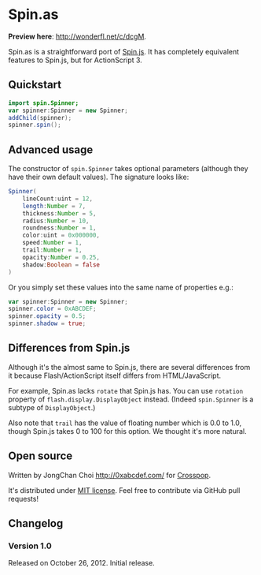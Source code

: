 Spin.as
=======

**Preview here**: <http://wonderfl.net/c/dcgM>.

Spin.as is a straightforward port of [Spin.js][].  It has completely
equivalent features to Spin.js, but for ActionScript 3. 

[Spin.js]: http://fgnass.github.com/spin.js/


Quickstart
----------

```actionscript
import spin.Spinner;
var spinner:Spinner = new Spinner;
addChild(spinner);
spinner.spin();
```


Advanced usage
--------------

The constructor of `spin.Spinner` takes optional parameters (although they have
their own default values).  The signature looks like:

```actionscript
Spinner(
    lineCount:uint = 12,
    length:Number = 7,
    thickness:Number = 5,
    radius:Number = 10,
    roundness:Number = 1,
    color:uint = 0x000000,
    speed:Number = 1,
    trail:Number = 1,
    opacity:Number = 0.25,
    shadow:Boolean = false
)
```

Or you simply set these values into the same name of properties e.g.:

```actionscript
var spinner:Spinner = new Spinner;
spinner.color = 0xABCDEF;
spinner.opacity = 0.5;
spinner.shadow = true;
```


Differences from Spin.js
------------------------

Although it's the almost same to Spin.js, there are several differences from it
because Flash/ActionScript itself differs from HTML/JavaScript.

For example, Spin.as lacks `rotate` that Spin.js has.  You can use `rotation`
property of `flash.display.DisplayObject` instead.  (Indeed `spin.Spinner` is
a subtype of `DisplayObject`.)

Also note that `trail` has the value of floating number which is 0.0 to 1.0,
though Spin.js takes 0 to 100 for this option.  We thought it's more natural.


Open source
-----------

Written by JongChan Choi <http://0xabcdef.com/> for [Crosspop][].

It's distributed under [MIT license][].  Feel free to contribute via GitHub
pull requests!

[Crosspop]: http://crosspop.in/
[MIT license]: http://crosspop.mit-license.org/


Changelog
---------

### Version 1.0

Released on October 26, 2012. Initial release.